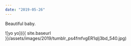 ```yaml
---
date: "2019-05-26"
---
```


Beautiful baby.

![yo yo]({{ site.baseurl }}/assets/images/2019/tumblr_ps4fmfvgER1qlj3bd_540.jpg)
